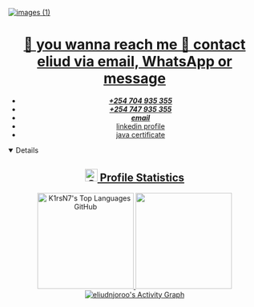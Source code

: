<a href="https://www.linkedin.com/in/eliud-njoroo-36348526b" align="center">![images (1)](https://github.com/user-attachments/assets/6694d350-7a28-4c2b-8f00-dcadf7493274)
<h1 align="center">👋 you wanna reach me 🤙 contact eliud via email, WhatsApp or message</h1> 
<ul align="center">
  <u><i><li><b>+254 704 935 355</b></i></u></li>
  
  <li><b><i>+254 747 935 355</i></b></li>
  <li> <b><i><type="email"><a href="mailto:eliudnjoroo@gmail.com">email</i></b></li>
  <li><a href="https://www.linkedin.com/in/eliud-njoroo-36348526b">linkedin profile</li>
  <li><a href="https://www.linkedin.com/posts/eliud-njoroo- 36348526b_my-java-certificate-activity-7285923292815781888-8aYa?   utm_source=share&utm_medium=member_android">java certificate
  </li>
</ul>

<details open>
<summary align="center"><h2> <img alt="GIF" src="./Image//statistics.gif" width="25px"> Profile Statistics </h2></summary>
  <div align="center">
    <img height="192px" alt="K1rsN7's Top Languages GitHub" src="https://github-readme-stats.vercel.app/api/top-langs/?username=eliudnjoroo&theme=transparent&title_color=00abf0&color=E3E3E3&text_color=DEDEDE&hide_border=true&text_bold=true&layout=compact"weight=41% height="192px"/>
      <img height="192px" src="https://github-readme-stats.vercel.app/api?username=eliudnjoroo&theme=transparent&rank_icon=github&title_color=00abf0&color=E3E3E3&text_color=DEDEDE&hide_border=true&custom_title=GitHub⠀Stats&show_icons=true"/>
<!--       <img src="https://wakatime.com/share/@K1rsN7/00fbd77f-ac04-4ba5-aebe-b75a9efc825a.svg" height="500px"/> -->
  </div>
  <div align="center">
  <a href="https://github.com/eliudnjoroo/eliudnjoroo"><img alt="eliudnjoroo's Activity Graph" src="https://github-readme-activity-graph.vercel.app/graph/?username=eliudnjoroo&bg_color=RRGGBBAA&title_color=00abf0&color=00abf0&line=00abf0&point=DEDEDE&hide_border=true&custom_title=Contribution⠀Graph" /></a>
  </div>
